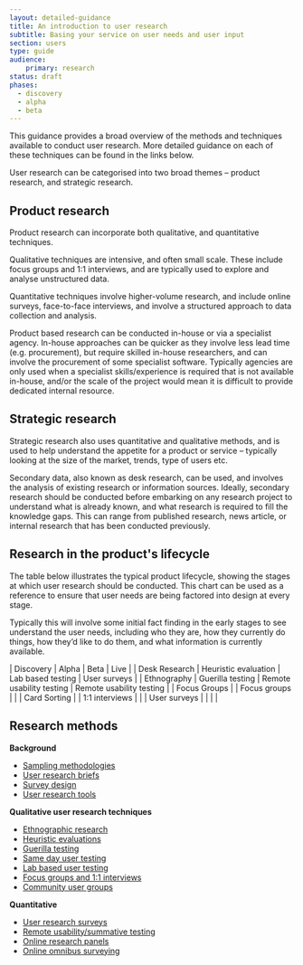 ```yaml
---
layout: detailed-guidance
title: An introduction to user research
subtitle: Basing your service on user needs and user input
section: users
type: guide
audience: 
    primary: research 
status: draft
phases:
  - discovery
  - alpha
  - beta
---
```


This guidance provides a broad overview of the methods and techniques available to conduct user research. More detailed guidance on each of these techniques can be found in the links below. 

User research can be categorised into two broad themes – product research, and strategic research. 

## Product research

Product research can incorporate both qualitative, and quantitative techniques.

Qualitative techniques are intensive, and often small scale. These include focus groups and 1:1 interviews, and are typically used to explore and analyse unstructured data. 

Quantitative techniques involve higher-volume research, and include online surveys, face-to-face interviews, and involve a structured approach to data collection and analysis. 

Product based research can be conducted in-house or via a specialist agency. In-house approaches can be quicker as they involve less lead time (e.g. procurement), but require skilled in-house researchers, and can involve the procurement of some specialist software. Typically agencies are only used when a specialist skills/experience is required that is not available in-house, and/or the scale of the project would mean it is difficult to provide dedicated internal resource. 

## Strategic research

Strategic research also uses quantitative and qualitative methods, and is used to help understand the appetite for a product or service – typically looking at the size of the market, trends, type of users etc.

Secondary data, also known as desk research, can be used, and involves the analysis of existing research or information sources. Ideally, secondary research should be conducted before embarking on any research project to understand what is already known, and what research is required to fill the knowledge gaps. This can range from published research, news article, or internal research that has been conducted previously.

## Research in the product's lifecycle

The table below illustrates the typical product lifecycle, showing the stages at which user research should be conducted. This chart can be used as a reference to ensure that user needs are being factored into design at every stage. 

Typically this will involve some initial fact finding in the early stages to see understand the user needs, including who they are, how they currently do things, how they’d like to do them, and what information is currently available. 

| Discovery | Alpha | Beta | Live |
| Desk Research | Heuristic evaluation | Lab based testing | User surveys |
| Ethnography | Guerilla testing | Remote usability testing | Remote usability testing |
| Focus Groups | | Focus groups | |
| Card Sorting | | 1:1 interviews | |
| User surveys | | | |


## Research methods

**Background**

* [Sampling methodologies](/users/user-research/samplingmethodologies.html)
* [User research briefs](/users/user-research/userresearchbriefs.html)
* [Survey design](/users/user-research/surveydesign.html)
* [User research tools](/users/user-research/userresearchtools.html)
 
**Qualitative user research techniques**

* [Ethnographic research](/users/user-research/ethnographicresearch.html)
* [Heuristic evaluations](/users/user-research/heuristicevaluations.html)
* [Guerilla testing](/users/user-research/guerillatesting.html)
* [Same day user testing](/users/user-research/samedayusertesting.html)
* [Lab based user testing](/users/user-research/labbasedusertesting.html)
* [Focus groups and 1:1 interviews](/users/user-research/focusgroupsminigroupsandinterviews.html)
* [Community user groups](/users/user-research/communityusergroups.html)

**Quantitative**

* [User research surveys](/users/user-research/userresearchsurveys.html)
* [Remote usability/summative testing](/users/user-research/remoteusability.html)
* [Online research panels](/users/user-research/onlineresearchpanels.html)
* [Online omnibus surveying](/users/user-research/onlineomnibussurvey.html)